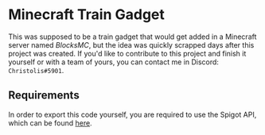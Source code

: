 # Minecraft Train Gadget
This was supposed to be a train gadget that would get added in a Minecraft server named *BlocksMC*, but the idea was quickly scrapped days after this project was created. If you'd like to contribute to this project and finish it yourself or with a team of yours, you can contact me in Discord: `Christolis#5901`.

## Requirements
In order to export this code yourself, you are required to use the Spigot API, which can be found [here](https://getbukkit.org/get/hNiHm0tuqAg1Xg7w7zudk63uHr0xo48D).
